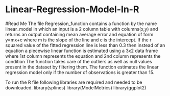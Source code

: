 # Linear-Regression-Model-In-R
#Read Me
The file   Regression_function contains a function by the name linear_model in which an input is a 2 column table with columns(x,y) and returns an output containing mean average error and equation of form y=mx+c where m is the slope of the line and c is the intercept. 
If the r squared value of the fitted regression line is less than 0.3 then instead of an equation a piecewise linear function is estimated using a 3x2 data frame where 1st column represents the equation and 2nd column represents the  condition 
The function takes care of the outliers as well as null values present in the dataset by filtering them.
The function estimates the linear regression model only if the number of observations is greater than 15.

To run the R file following libraries are required and needed to be downloaded.
library(splines)
library(ModelMetrics)
library(ggplot2)
	
